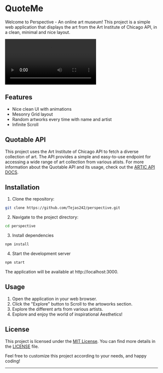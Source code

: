 # QuoteMe

Welcome to Perspective - An online art museum! This project is a simple web application that displays the art from the Art Institute of Chicago API, in a clean, minimal and nice layout.


![Demo](./public/perspective-sc.mp4)

## Features

- Nice clean UI with animations
- Mesonry Grid layout
- Random artworks every time with name and artist
- Infinite Scroll

## Quotable API

This project uses the Art Institute of Chicago API to fetch a diverse collection of art. The API provides a simple and easy-to-use endpoint for accessing a wide range of art collection from various atists. For more information about the Quotable API and its usage, check out the [ARTIC API DOCS](https://api.artic.edu/docs/#quick-start).

## Installation

1. Clone the repository:

```bash
git clone https://github.com/Tejas242/perspective.git
```

2. Navigate to the project directory:
```bash
cd perspective
```

3. Install dependencies
```bash
npm install
```

4. Start the development server
```bash
npm start
```

The application will be available at http://localhost:3000.

## Usage
1. Open the application in your web browser.
2. Click the "Explore" button to Scroll to the artoworks section.
3. Explore the different arts from various artists.
4. Explore and enjoy the world of inspirational Aesthetics!

## License

This project is licensed under the [MIT License](LICENSE). You can find more details in the [LICENSE](LICENSE) file.

Feel free to customize this project according to your needs, and happy coding!

---